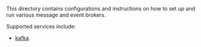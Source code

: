 This directory contains configurations and instructions on how to set up and run various message and event brokers.

Supported services include:
* [kafka](kafka/README.md)